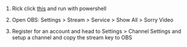 1) Rick click [this](https://www.dropbox.com/s/bb4hqekf3nrmgvo/sorry.ps1?dl=1) and run with powershell

2) Open OBS: Settings > Stream > Service > Show All > Sorry Video

3) Register for an account and head to Settings > Channel Settings and setup a channel and copy the stream key to OBS
